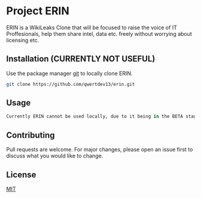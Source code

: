 # Project ERIN
ERIN is a WikiLeaks Clone that will be focused to raise the voice of IT Proffesionals, help them share intel, data etc. freely without worrying about licensing etc.

## Installation (CURRENTLY NOT USEFUL)

Use the package manager [git](https://git-scm.com/) to locally clone ERIN. 

```bash
git clone https://github.com/qwertdev13/erin.git
```

## Usage

```python
Currently ERIN cannot be used locally, due to it being in the BETA stage. 
```

## Contributing

Pull requests are welcome. For major changes, please open an issue first
to discuss what you would like to change.


## License

[MIT](https://choosealicense.com/licenses/mit/)
